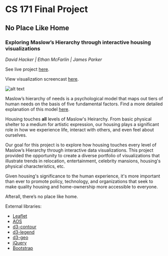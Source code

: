 # CS 171 Final Project

## No Place Like Home
### Exploring Maslow’s Hierarchy through interactive housing visualizations

_David Hacker | Ethan McFarlin | James Parker_

See live project [here](https://truejamesparker.github.io/cs171-final-project/).

View visualization screencast [here](https://www.youtube.com/watch?v=KJVTlWXJVJo&ab_channel=EthanMcFarlin).

![alt text](https://i.imgur.com/8ksN6qY.png)

Maslow’s hierarchy of needs is a psychological model that maps out tiers of human needs on the basis of five fundamental
factors. Find a more detailed explanation of this model [here](https://www.simplypsychology.org/maslow.html). 

Housing touches **all** levels of Maslow's Heirarchy. From basic physical shelter to a medium for artistic expression,
our housing plays a significant role in how we experience life, interact with others, and even feel about ourselves.

Our goal for this project is to explore how housing touches every level of Maslow’s Hierarchy through interactive data 
visualizations. This project provided the opportunity to create a diverse portfolio of visualizations that illustrate
trends in relocation, entertainment, celebrity mansions, housing's physical characteristics, etc.

Given housing's significance to the human experience, it's more important than ever to promote policy, technology, and 
organizations that seek to make quality housing and home-ownership more accessible to everyone.

Afterall, there’s no place like home.


External libraries:

* [Leaflet](https://leafletjs.com/)
* [AOS](https://michalsnik.github.io/aos/)
* [d3-contour](https://github.com/d3/d3-contour)
* [d3-legend](https://d3-legend.susielu.com/)
* [d3-geo](https://github.com/d3/d3-geo)
* [jQuery](https://jquery.com/)
* [Bootstrap](https://getbootstrap.com/)

